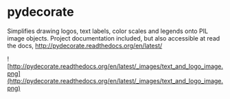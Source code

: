 # pydecorate #
Simplifies drawing logos, text labels, color scales and legends onto PIL image objects.
Project documentation included, but also accessible at read the docs,
http://pydecorate.readthedocs.org/en/latest/

![http://pydecorate.readthedocs.org/en/latest/_images/text_and_logo_image.png](http://pydecorate.readthedocs.org/en/latest/_images/text_and_logo_image.png)
